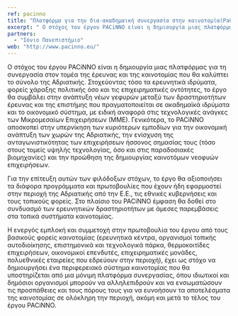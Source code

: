```yaml
---
ref: pacinno
title: "Πλατφόρμα για την δια-ακαδημαική συνεργασία στην καινοτομία(PaCiNNo)"
excerpt: " Ο στόχος του έργου PACiNNO είναι η δημιουργία μιας πλατφόρμας για τη συνεργασία στον τομέα της έρευνας και της καινοτομίας που θα καλύπτει το σύνολο της Αδριατικής."
partners:
  - "Ιόνιο Πανεπιστήμιο"
web: "http://www.pacinno.eu/"
---
```


Ο στόχος του έργου PACiNNO είναι η δημιουργία μιας πλατφόρμας για τη συνεργασία στον τομέα της έρευνας και της καινοτομίας που θα καλύπτει το σύνολο της Αδριατικής. Στοχεύοντας τόσο τα ερευνητικά ιδρύματα, φορείς χάραξης πολιτικής όσο και τις επιχειρηματικές οντότητες, το έργο θα συμβάλει στην ανάπτυξη νέων γεφυρών μεταξύ των δραστηριοτήτων έρευνας και της επιστήμης που πραγματοποιείται σε ακαδημαϊκά ιδρύματα και το οικονομικό σύστημα, με ειδική αναφορά στις τεχνολογικές ανάγκες των Μικρομεσαίων Επιχειρήσεων (ΜΜΕ). Γενικότερα, το PACiNNO αποσκοπεί στην υπερνίκηση των κυριότερων εμποδίων για την οικονομική ανάπτυξη των χωρών της Αδριατικής, την ενίσχυση της ανταγωνιστικότητας των επιχειρήσεων ήσσονος σημασίας τους (τόσο στους τομείς υψηλής τεχνολογίας, όσο και στις παραδοσιακές βιομηχανίες) και την προώθηση της δημιουργίας καινοτόμων νεοφυών επιχειρήσεων.

Για την επίτευξη αυτών των φιλόδοξων στόχων, το έργο θα αξιοποιήσει τα διάφορα προγράμματα και πρωτοβουλίες που έχουν ήδη εφαρμοστεί στην περιοχή της Αδριατικής από την Ε.Ε., τις εθνικές κυβερνήσεις και τους τοπικούς φορείς. Στο πλαίσιο του PACiNNO έμφαση θα δοθεί στο συνδυασμό των ερευνητικών δραστηριοτήτων με άμεσες παρεμβάσεις στα τοπικά συστήματα καινοτομίας.

Η ενεργός εμπλοκή και συμμετοχή στην πρωτοβουλία του έργου από τους βασικούς φορείς καινοτομίας (ερευνητικά κέντρα, οργανισμοί τοπικής αυτοδιοίκησης, επιστημονικά και τεχνολογικά πάρκα, θερμοκοιτίδες επιχειρήσεων, οικονομικοί επενδυτές, επιχειρηματικές μονάδες, πολυεθνικές εταιρείες που εδρεύουν στην περιοχή), έχει ως στόχο να δημιουργήσει ένα περιφερειακό σύστημα καινοτομίας που θα υποστηρίζεται από μια μόνιμη πλατφόρμα συνεργασίας, όπου ιδιωτικοί και δημόσιοι οργανισμοί μπορούν να αλληλεπιδρούν και να ενσωματώσουν τις προσπάθειες και τους πόρους τους για να ευνοήσουν τα αποτελέσματα της καινοτομίας σε ολόκληρη την περιοχή, ακόμη και μετά το τέλος του έργου PACiNNO.

